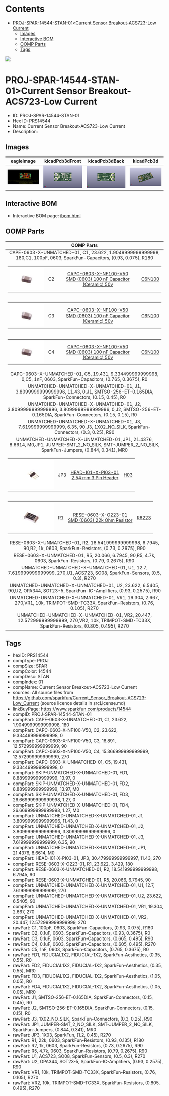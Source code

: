 



Contents
========

* [PROJ-SPAR-14544-STAN-01>Current Sensor Breakout-ACS723-Low Current](#proj-spar-14544-stan-01current-sensor-breakout-acs723-low-current)
	* [Images](#images)
	* [Interactive BOM](#interactive-bom)
	* [OOMP Parts](#oomp-parts)
	* [Tags](#tags)
  
![][im]
# PROJ-SPAR-14544-STAN-01>Current Sensor Breakout-ACS723-Low Current

- ID: PROJ-SPAR-14544-STAN-01
- Hex ID: PRS14544
- Name: Current Sensor Breakout-ACS723-Low Current
- Description: 

## Images
  
  

|eagleImage|kicadPcb3dFront|kicadPcb3dBack|kicadPcb3d|
| :---: | :---: | :---: | :---: |
|[![eagleImage](eagleImage_140.png)](eagleImage_600.png)|[![kicadPcb3dFront](kicadPcb3dFront_140.png)](kicadPcb3dFront_600.png)|[![kicadPcb3dBack](kicadPcb3dBack_140.png)](kicadPcb3dBack_600.png)|[![kicadPcb3d](kicadPcb3d_140.png)](kicadPcb3d_600.png)|

## Interactive BOM

- Interactive BOM page: [ibom.html](kicad/bom/ibom.html)

## OOMP Parts
  

|OOMP Parts|
| :---: |
|CAPE-0603-X-UNMATCHED-01, C1, 23.622, 1.9049999999999998, 180,C1, 100pF, 0603, SparkFun-Capacitors, (0.93, 0.075), R180|
|<table><tr><td>![CAPC-0603-X-NF100-V50](https://raw.githubusercontent.com/oomlout/oomlout_OOMP_parts/main/CAPC-0603-X-NF100-V50/image_140.jpg)</td><td> C2</td><td>[CAPC-0603-X-NF100-V50<br>SMD (0603) 100 nF Capacitor (Ceramic) 50v](https://github.com/oomlout/oomlout_OOMP_parts/tree/main/CAPC-0603-X-NF100-V50/)</td><td>[C6N100](https://github.com/oomlout/oomlout_OOMP_parts/tree/main/CAPC-0603-X-NF100-V50/)</td></tr></table>|
|<table><tr><td>![CAPC-0603-X-NF100-V50](https://raw.githubusercontent.com/oomlout/oomlout_OOMP_parts/main/CAPC-0603-X-NF100-V50/image_140.jpg)</td><td> C3</td><td>[CAPC-0603-X-NF100-V50<br>SMD (0603) 100 nF Capacitor (Ceramic) 50v](https://github.com/oomlout/oomlout_OOMP_parts/tree/main/CAPC-0603-X-NF100-V50/)</td><td>[C6N100](https://github.com/oomlout/oomlout_OOMP_parts/tree/main/CAPC-0603-X-NF100-V50/)</td></tr></table>|
|<table><tr><td>![CAPC-0603-X-NF100-V50](https://raw.githubusercontent.com/oomlout/oomlout_OOMP_parts/main/CAPC-0603-X-NF100-V50/image_140.jpg)</td><td> C4</td><td>[CAPC-0603-X-NF100-V50<br>SMD (0603) 100 nF Capacitor (Ceramic) 50v](https://github.com/oomlout/oomlout_OOMP_parts/tree/main/CAPC-0603-X-NF100-V50/)</td><td>[C6N100](https://github.com/oomlout/oomlout_OOMP_parts/tree/main/CAPC-0603-X-NF100-V50/)</td></tr></table>|
|CAPC-0603-X-UNMATCHED-01, C5, 19.431, 9.334499999999998, 0,C5, 1nF, 0603, SparkFun-Capacitors, (0.765, 0.3675), R0|
|UNMATCHED-UNMATCHED-X-UNMATCHED-01, J1, 3.8099999999999996, 11.43, 0,J1, SMTSO-256-ET-0.165DIA, SparkFun-Connectors, (0.15, 0.45), R0|
|UNMATCHED-UNMATCHED-X-UNMATCHED-01, J2, 3.8099999999999996, 3.8099999999999996, 0,J2, SMTSO-256-ET-0.165DIA, SparkFun-Connectors, (0.15, 0.15), R0|
|UNMATCHED-UNMATCHED-X-UNMATCHED-01, J3, 7.619999999999999, 6.35, 90,J3, 1X02_NO_SILK, SparkFun-Connectors, (0.3, 0.25), R90|
|UNMATCHED-UNMATCHED-X-UNMATCHED-01, JP1, 21.4376, 8.6614, M0,JP1, JUMPER-SMT_2_NO_SILK, SMT-JUMPER_2_NO_SILK, SparkFun-Jumpers, (0.844, 0.341), MR0|
|<table><tr><td>![HEAD-I01-X-PI03-01](https://raw.githubusercontent.com/oomlout/oomlout_OOMP_parts/main/HEAD-I01-X-PI03-01/image_140.jpg)</td><td> JP3</td><td>[HEAD-I01-X-PI03-01<br>2.54 mm 3 Pin Header](https://github.com/oomlout/oomlout_OOMP_parts/tree/main/HEAD-I01-X-PI03-01/)</td><td>[H03](https://github.com/oomlout/oomlout_OOMP_parts/tree/main/HEAD-I01-X-PI03-01/)</td></tr></table>|
|<table><tr><td>![RESE-0603-X-O223-01](https://raw.githubusercontent.com/oomlout/oomlout_OOMP_parts/main/RESE-0603-X-O223-01/image_140.jpg)</td><td> R1</td><td>[RESE-0603-X-O223-01<br>SMD (0603) 22k Ohm Resistor](https://github.com/oomlout/oomlout_OOMP_parts/tree/main/RESE-0603-X-O223-01/)</td><td>[R6223](https://github.com/oomlout/oomlout_OOMP_parts/tree/main/RESE-0603-X-O223-01/)</td></tr></table>|
|RESE-0603-X-UNMATCHED-01, R2, 18.541999999999998, 6.7945, 90,R2, 1k, 0603, SparkFun-Resistors, (0.73, 0.2675), R90|
|RESE-0603-X-UNMATCHED-01, R5, 20.066, 6.7945, 90,R5, 4.7k, 0603, SparkFun-Resistors, (0.79, 0.2675), R90|
|UNMATCHED-UNMATCHED-X-UNMATCHED-01, U1, 12.7, 7.619999999999999, 270,U1, ACS723, SO08, SparkFun-Sensors, (0.5, 0.3), R270|
|UNMATCHED-UNMATCHED-X-UNMATCHED-01, U2, 23.622, 6.5405, 90,U2, OPA344, SOT23-5, SparkFun-IC-Amplifiers, (0.93, 0.2575), R90|
|UNMATCHED-UNMATCHED-X-UNMATCHED-01, VR1, 19.304, 2.667, 270,VR1, 10k, TRIMPOT-SMD-TC33X, SparkFun-Resistors, (0.76, 0.105), R270|
|UNMATCHED-UNMATCHED-X-UNMATCHED-01, VR2, 20.447, 12.572999999999999, 270,VR2, 10k, TRIMPOT-SMD-TC33X, SparkFun-Resistors, (0.805, 0.495), R270|

## Tags

- hexID: PRS14544
- oompType: PROJ
- oompSize: SPAR
- oompColor: 14544
- oompDesc: STAN
- oompIndex: 01
- oompName: Current Sensor Breakout-ACS723-Low Current
- sources: All source files from https://github.com/sparkfun/Current_Sensor_Breakout-ACS723-Low_Current (source licence details in srcLicense.md)
- linkBuyPage: https://www.sparkfun.com/products/14544
- oompID: PROJ-SPAR-14544-STAN-01
- oompPart: CAPE-0603-X-UNMATCHED-01, C1, 23.622, 1.9049999999999998, 180
- oompPart: CAPC-0603-X-NF100-V50, C2, 23.622, 9.334499999999998, 0
- oompPart: CAPC-0603-X-NF100-V50, C3, 16.891, 12.572999999999999, 90
- oompPart: CAPC-0603-X-NF100-V50, C4, 15.366999999999999, 12.572999999999999, 270
- oompPart: CAPC-0603-X-UNMATCHED-01, C5, 19.431, 9.334499999999998, 0
- oompPart: SKIP-UNMATCHED-X-UNMATCHED-01, FD1, 8.889999999999999, 13.97, 0
- oompPart: SKIP-UNMATCHED-X-UNMATCHED-01, FD2, 8.889999999999999, 13.97, M0
- oompPart: SKIP-UNMATCHED-X-UNMATCHED-01, FD3, 26.669999999999998, 1.27, 0
- oompPart: SKIP-UNMATCHED-X-UNMATCHED-01, FD4, 26.669999999999998, 1.27, M0
- oompPart: UNMATCHED-UNMATCHED-X-UNMATCHED-01, J1, 3.8099999999999996, 11.43, 0
- oompPart: UNMATCHED-UNMATCHED-X-UNMATCHED-01, J2, 3.8099999999999996, 3.8099999999999996, 0
- oompPart: UNMATCHED-UNMATCHED-X-UNMATCHED-01, J3, 7.619999999999999, 6.35, 90
- oompPart: UNMATCHED-UNMATCHED-X-UNMATCHED-01, JP1, 21.4376, 8.6614, M0
- oompPart: HEAD-I01-X-PI03-01, JP3, 30.479999999999997, 11.43, 270
- oompPart: RESE-0603-X-O223-01, R1, 23.622, 3.429, 180
- oompPart: RESE-0603-X-UNMATCHED-01, R2, 18.541999999999998, 6.7945, 90
- oompPart: RESE-0603-X-UNMATCHED-01, R5, 20.066, 6.7945, 90
- oompPart: UNMATCHED-UNMATCHED-X-UNMATCHED-01, U1, 12.7, 7.619999999999999, 270
- oompPart: UNMATCHED-UNMATCHED-X-UNMATCHED-01, U2, 23.622, 6.5405, 90
- oompPart: UNMATCHED-UNMATCHED-X-UNMATCHED-01, VR1, 19.304, 2.667, 270
- oompPart: UNMATCHED-UNMATCHED-X-UNMATCHED-01, VR2, 20.447, 12.572999999999999, 270
- rawPart: C1, 100pF, 0603, SparkFun-Capacitors, (0.93, 0.075), R180
- rawPart: C2, 0.1uF, 0603, SparkFun-Capacitors, (0.93, 0.3675), R0
- rawPart: C3, 0.1uF, 0603, SparkFun-Capacitors, (0.665, 0.495), R90
- rawPart: C4, 0.1uF, 0603, SparkFun-Capacitors, (0.605, 0.495), R270
- rawPart: C5, 1nF, 0603, SparkFun-Capacitors, (0.765, 0.3675), R0
- rawPart: FD1, FIDUCIAL1X2, FIDUCIAL-1X2, SparkFun-Aesthetics, (0.35, 0.55), R0
- rawPart: FD2, FIDUCIAL1X2, FIDUCIAL-1X2, SparkFun-Aesthetics, (0.35, 0.55), MR0
- rawPart: FD3, FIDUCIAL1X2, FIDUCIAL-1X2, SparkFun-Aesthetics, (1.05, 0.05), R0
- rawPart: FD4, FIDUCIAL1X2, FIDUCIAL-1X2, SparkFun-Aesthetics, (1.05, 0.05), MR0
- rawPart: J1, SMTSO-256-ET-0.165DIA, SparkFun-Connectors, (0.15, 0.45), R0
- rawPart: J2, SMTSO-256-ET-0.165DIA, SparkFun-Connectors, (0.15, 0.15), R0
- rawPart: J3, 1X02_NO_SILK, SparkFun-Connectors, (0.3, 0.25), R90
- rawPart: JP1, JUMPER-SMT_2_NO_SILK, SMT-JUMPER_2_NO_SILK, SparkFun-Jumpers, (0.844, 0.341), MR0
- rawPart: JP3, 1X03, SparkFun, (1.2, 0.45), R270
- rawPart: R1, 22k, 0603, SparkFun-Resistors, (0.93, 0.135), R180
- rawPart: R2, 1k, 0603, SparkFun-Resistors, (0.73, 0.2675), R90
- rawPart: R5, 4.7k, 0603, SparkFun-Resistors, (0.79, 0.2675), R90
- rawPart: U1, ACS723, SO08, SparkFun-Sensors, (0.5, 0.3), R270
- rawPart: U2, OPA344, SOT23-5, SparkFun-IC-Amplifiers, (0.93, 0.2575), R90
- rawPart: VR1, 10k, TRIMPOT-SMD-TC33X, SparkFun-Resistors, (0.76, 0.105), R270
- rawPart: VR2, 10k, TRIMPOT-SMD-TC33X, SparkFun-Resistors, (0.805, 0.495), R270



[im]: kicadPcb3d_450.png
